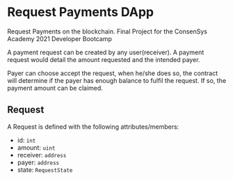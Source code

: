# Request Payments DApp

Request Payments on the blockchain. Final Project for the ConsenSys Academy 2021 Developer Bootcamp

A payment request can be created by any user(receiver). A payment request would detail the amount requested and the intended payer.

Payer can choose accept the request, when he/she does so, the contract will determine if the payer has enough balance to fulfil the request. If so, the payment amount can be claimed.

## Request

A Request is defined with the following attributes/members:
- id: `int`
- amount: `uint`
- receiver: `address`
- payer: `address`
- state: `RequestState`

